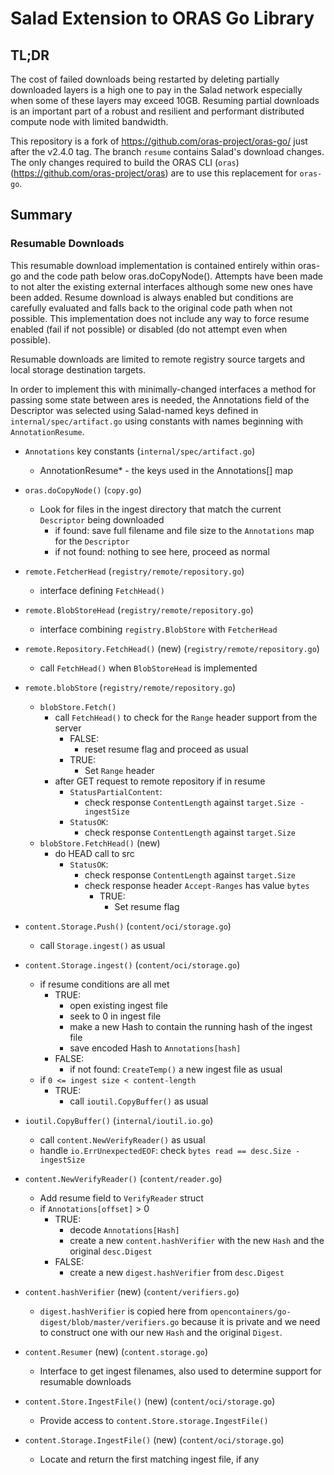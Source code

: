 # Salad Extension to ORAS Go Library

## TL;DR

The cost of failed downloads being restarted by deleting partially downloaded layers
is a high one to pay in the Salad network especially when some of these layers may exceed
10GB.  Resuming partial downloads is an important part of a robust and resilient and
performant distributed compute node with limited bandwidth.

This repository is a fork of https://github.com/oras-project/oras-go/ just after the v2.4.0
tag.  The branch `resume` contains Salad's download changes.  The only changes required to
build the ORAS CLI (`oras`) (https://github.com/oras-project/oras) are to use this replacement
for `oras-go`.

## Summary

### Resumable Downloads

This resumable download implementation is contained entirely within oras-go and the code path
below oras.doCopyNode().  Attempts have been made to not alter the existing external interfaces
although some new ones have been added.  Resume download is always enabled but conditions are
carefully evaluated and falls back to the original code path when not possible. This
implementation does not include any way to force resume enabled (fail if not possible) or
disabled (do not attempt even when possible).

Resumable downloads are limited to remote registry source targets and local storage destination
targets.

In order to implement this with minimally-changed interfaces a method for passing some state
between ares is needed, the Annotations field of the Descriptor was selected using Salad-named
keys defined in `internal/spec/artifact.go` using constants with names beginning with
`AnnotationResume`.

* `Annotations` key constants (`internal/spec/artifact.go`)
  * AnnotationResume* - the keys used in the Annotations[] map

* `oras.doCopyNode()` (`copy.go`)
  * Look for files in the ingest directory that match the current `Descriptor` being downloaded
    * if found: save full filename and file size to the `Annotations` map for the `Descriptor`
    * if not found: nothing to see here, proceed as normal

* `remote.FetcherHead` (`registry/remote/repository.go`)
  * interface defining `FetchHead()`

* `remote.BlobStoreHead` (`registry/remote/repository.go`)
  * interface combining `registry.BlobStore` with `FetcherHead`

* `remote.Repository.FetchHead()` (new) (`registry/remote/repository.go`)
  * call `FetchHead()` when `BlobStoreHead` is implemented

* `remote.blobStore` (`registry/remote/repository.go`)
  * `blobStore.Fetch()`
    * call `FetchHead()` to check for the `Range` header support from the server
      * FALSE:
        * reset resume flag and proceed as usual
      * TRUE:
        * Set `Range` header
    * after GET request to remote repository if in resume
      * `StatusPartialContent`:
        * check response `ContentLength` against `target.Size - ingestSize`
      * `StatusOK`:
        * check response `ContentLength` against `target.Size`
  * `blobStore.FetchHead()` (new)
    * do HEAD call to src
      * `StatusOK`:
        * check response `ContentLength` against `target.Size`
        * check response header `Accept-Ranges` has value `bytes`
          * TRUE:
            * Set resume flag

* `content.Storage.Push()` (`content/oci/storage.go`)
  * call `Storage.ingest()` as usual

* `content.Storage.ingest()` (`content/oci/storage.go`)
  * if resume conditions are all met
    * TRUE:
      * open existing ingest file
      * seek to 0 in ingest file
      * make a new Hash to contain the running hash of the ingest file
      * save encoded Hash to `Annotations[hash]`
    * FALSE:
      * if not found: `CreateTemp()` a new ingest file as usual
  * if `0 <= ingest size < content-length`
    * TRUE:
      * call `ioutil.CopyBuffer()` as usual

* `ioutil.CopyBuffer()` (`internal/ioutil.io.go`)
  * call `content.NewVerifyReader()` as usual
  * handle `io.ErrUnexpectedEOF`: check `bytes read == desc.Size - ingestSize`

* `content.NewVerifyReader()` (`content/reader.go`)
  * Add resume field to `VerifyReader` struct
  * if `Annotations[offset]` > 0
    * TRUE:
      * decode `Annotations[Hash]`
      * create a new `content.hashVerifier` with the new `Hash` and the original `desc.Digest`
    * FALSE:
      * create a new `digest.hashVerifier` from `desc.Digest`

* `content.hashVerifier` (new) (`content/verifiers.go`)
  * `digest.hashVerifier` is copied here from `opencontainers/go-digest/blob/master/verifiers.go`
    because it is private and we need to construct one with our new `Hash` and the original `Digest`.

* `content.Resumer` (new) (`content.storage.go`)
  * Interface to get ingest filenames, also used to determine support for resumable downloads

* `content.Store.IngestFile()` (new) (`content/oci/storage.go`)
  * Provide access to `content.Store.storage.IngestFile()`

* `content.Storage.IngestFile()` (new) (`content/oci/storage.go`)
  * Locate and return the first matching ingest file, if any
